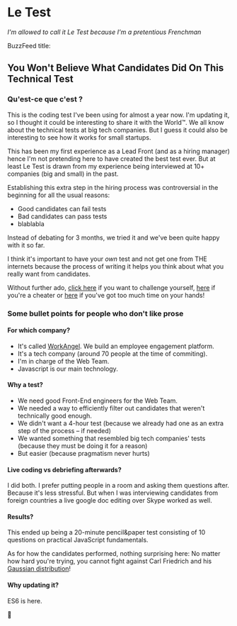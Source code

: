 # Le Test
*I'm allowed to call it Le Test because I'm a pretentious Frenchman*

BuzzFeed title:
## You Won't Believe What Candidates Did On This Technical Test

### Qu'est-ce que c'est ?
This is the coding test I've been using for almost a year now.
I'm updating it,
so I thought it could be interesting to share it with the World™.
We all know about the technical tests at big tech companies. But I guess it could also
be interesting to see how it works for small startups.

This has been my first experience as a Lead Front (and as a hiring manager) hence I'm not pretending here
to have created the best test ever. But at least
Le Test is drawn from my experience being interviewed at 10+ companies (big and small) in the past.

Establishing this extra step in the hiring process was controversial in the beginning for all the usual reasons:
- Good candidates can fail tests
- Bad candidates can pass tests
- blablabla

Instead of debating for 3 months, we tried it and we've been quite happy with it so far.

I think it's important to have your *own* test and not get one from THE internets because
the process of writing it helps you think about what you really want from candidates.

Without further ado, [click here](https://github.com/teawaterwire/le-test/blob/master/le-test.md) if you want to challenge yourself, [here](https://github.com/teawaterwire/le-test/blob/master/le-test-solution.md) if you're a cheater or [here](https://github.com/teawaterwire/le-test/blob/master/le-test-debrief.md) if
you've got too much time on your hands!

### Some bullet points for people who don't like prose

#### For which company?

- It's called [WorkAngel](https://www.workangel.com/). We build an employee engagement platform.
- It's a tech company (around 70 people at the time of commiting).
- I'm in charge of the Web Team.
- Javascript is our main technology.

#### Why a test?

- We need good Front-End engineers for the Web Team.
- We needed a way to efficiently filter out candidates that weren't technically good enough.
- We didn't want a 4-hour test (because we already had one as an extra step of the process – if needed)
- We wanted something that resembled big tech companies' tests (because they must be doing it for a reason)
- But easier (because pragmatism never hurts)

#### Live coding vs debriefing afterwards?

I did both.
I prefer putting people in a room and asking them questions after. Because it's less stressful.
But when I was interviewing candidates from foreign countries a live google doc editing over Skype worked as well.

#### Results?

This ended up being a 20-minute pencil&paper test consisting of 10 questions on practical JavaScript fundamentals.

As for how the candidates performed, nothing surprising here:
No matter how hard you're trying, you cannot fight against Carl Friedrich and his [Gaussian distribution](https://en.wikipedia.org/wiki/Normal_distribution)!

#### Why updating it?

ES6 is here.

:cookie:
